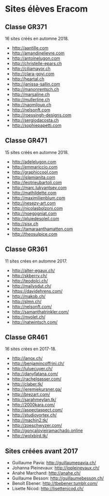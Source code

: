 # Sites élèves Eracom

## Classe GR371

16 sites créés en automne 2018.

- http://aantille.com
- http://amandinelievre.com
- http://antoinelugon.com
- http://christelle-epars.ch
- http://ciliamayor.ch
- http://clara-goyi.com
- http://heartal.ch
- http://janissa-sallin.com
- http://manonrentsch.ch
- http://marsaline.ch
- http://mullerline.ch
- http://naomiloup.ch
- http://nelsonft.com
- http://roessingh-designs.com
- http://sergiodacosta.ch
- http://sophiepapetti.com


## Classe GR471

15 sites créés en automne 2018.

- http://adelelugon.com
- http://emmariccio.com
- http://graphiccool.com
- http://islamianita.com
- http://leotrieubartoli.com
- http://marc.lukyantsev.com
- http://mathildette.com
- http://maximilienblum.com
- http://nesezy-art.com
- http://nicolasbolzoni.com
- http://noegogniat.com
- http://pluiedesoleil.com
- http://sisx.ch
- http://tamaraanthamatten.com
- http://theosulpice.com

## Classe GR361

11 sites crées en automne 2017.

- http://alter-egaux.ch/
- http://skberry.ch/
- http://teodolci.ch/
- http://mailysdut.ch/
- https://davidehrens.com/
- http://makob.ch/
- http://slmn.ch/
- http://nelsonft.com/
- http://samanthatrinkler.com/
- http://mvolet.ch/
- http://natwintsch.com/

## Classe GR461

16 sites crées en 2017-18.

- http://lanox.ch/
- http://benjamincoffrini.ch/
- http://luluecuyer.ch/
- http://danyfatana.com/
- http://rachelgasser.com/
- http://claber.tk/
- http://jeremiekursner.ga/
- http://brezart.com/
- http://sarahmeylan.tk/
- http://2000kara.com/
- http://aspectaspect.com/
- http://studiovortex.ch/
- http://machin2.tk/
- http://zoeschwyzer.com/
- http://gonçalovieiramachado.online
- http://wolxbird.tk/

## Sites créées avant 2017

* Guillaume Pavia: http://guillaumepavia.ch/
* Johanna Pleinevaux: http://jopleinevaux.ch/
* Anahé Marchand: http://anahe.ch/
* Guillaume Besson: http://guillaumebesson.ch/
* Benoît Ebener: http://tbebener.tumblr.com/
* Lisette Nicod: http://lisettenicod.ch/
